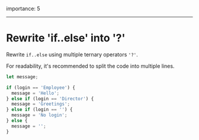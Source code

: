 importance: 5

---

# Rewrite 'if..else' into '?'

Rewrite `if..else` using multiple ternary operators `'?'`.

For readability, it's recommended to split the code into multiple lines.

```js
let message;

if (login == 'Employee') {
  message = 'Hello';
} else if (login == 'Director') {
  message = 'Greetings';
} else if (login == '') {
  message = 'No login';
} else {
  message = '';
}
```
